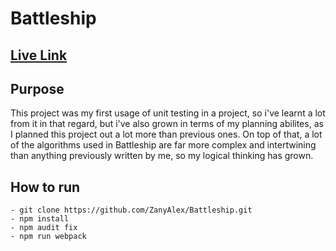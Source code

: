 # Battleship

## [Live Link](https://zanyalex.github.io/Battleship/)


## Purpose
This project was my first usage of unit testing in a project, so i've learnt a lot from it in that regard, but i've also grown in terms of my planning abilites, as I planned this project out a lot more than previous ones. On top of that, a lot of the algorithms used in Battleship are far more complex and intertwining than anything previously written by me, so my logical thinking has grown.

## How to run
```
- git clone https://github.com/ZanyAlex/Battleship.git
- npm install
- npm audit fix
- npm run webpack
```

